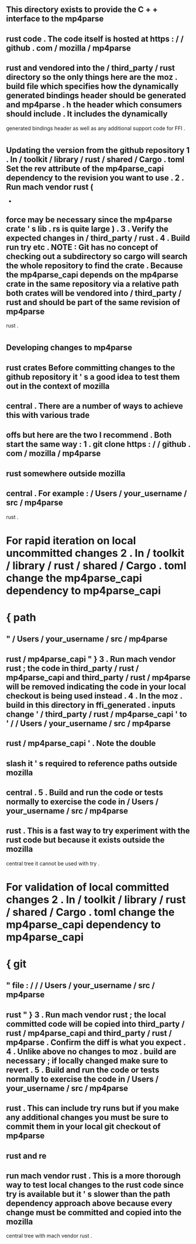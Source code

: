 This
directory
exists
to
provide
the
C
+
+
interface
to
the
mp4parse
-
rust
code
.
The
code
itself
is
hosted
at
https
:
/
/
github
.
com
/
mozilla
/
mp4parse
-
rust
and
vendored
into
the
/
third_party
/
rust
directory
so
the
only
things
here
are
the
moz
.
build
file
which
specifies
how
the
dynamically
generated
bindings
header
should
be
generated
and
mp4parse
.
h
the
header
which
consumers
should
include
.
It
includes
the
dynamically
-
generated
bindings
header
as
well
as
any
additional
support
code
for
FFI
.
#
Updating
the
version
from
the
github
repository
1
.
In
/
toolkit
/
library
/
rust
/
shared
/
Cargo
.
toml
Set
the
rev
attribute
of
the
mp4parse_capi
dependency
to
the
revision
you
want
to
use
.
2
.
Run
mach
vendor
rust
(
-
-
force
may
be
necessary
since
the
mp4parse
crate
'
s
lib
.
rs
is
quite
large
)
.
3
.
Verify
the
expected
changes
in
/
third_party
/
rust
.
4
.
Build
run
try
etc
.
NOTE
:
Git
has
no
concept
of
checking
out
a
subdirectory
so
cargo
will
search
the
whole
repository
to
find
the
crate
.
Because
the
mp4parse_capi
depends
on
the
mp4parse
crate
in
the
same
repository
via
a
relative
path
both
crates
will
be
vendored
into
/
third_party
/
rust
and
should
be
part
of
the
same
revision
of
mp4parse
-
rust
.
#
Developing
changes
to
mp4parse
-
rust
crates
Before
committing
changes
to
the
github
repository
it
'
s
a
good
idea
to
test
them
out
in
the
context
of
mozilla
-
central
.
There
are
a
number
of
ways
to
achieve
this
with
various
trade
-
offs
but
here
are
the
two
I
recommend
.
Both
start
the
same
way
:
1
.
git
clone
https
:
/
/
github
.
com
/
mozilla
/
mp4parse
-
rust
somewhere
outside
mozilla
-
central
.
For
example
:
/
Users
/
your_username
/
src
/
mp4parse
-
rust
.
#
#
For
rapid
iteration
on
local
uncommitted
changes
2
.
In
/
toolkit
/
library
/
rust
/
shared
/
Cargo
.
toml
change
the
mp4parse_capi
dependency
to
mp4parse_capi
=
{
path
=
"
/
Users
/
your_username
/
src
/
mp4parse
-
rust
/
mp4parse_capi
"
}
3
.
Run
mach
vendor
rust
;
the
code
in
third_party
/
rust
/
mp4parse_capi
and
third_party
/
rust
/
mp4parse
will
be
removed
indicating
the
code
in
your
local
checkout
is
being
used
instead
.
4
.
In
the
moz
.
build
in
this
directory
in
ffi_generated
.
inputs
change
'
/
third_party
/
rust
/
mp4parse_capi
'
to
'
/
/
Users
/
your_username
/
src
/
mp4parse
-
rust
/
mp4parse_capi
'
.
Note
the
double
-
slash
it
'
s
required
to
reference
paths
outside
mozilla
-
central
.
5
.
Build
and
run
the
code
or
tests
normally
to
exercise
the
code
in
/
Users
/
your_username
/
src
/
mp4parse
-
rust
.
This
is
a
fast
way
to
try
experiment
with
the
rust
code
but
because
it
exists
outside
the
mozilla
-
central
tree
it
cannot
be
used
with
try
.
#
#
For
validation
of
local
committed
changes
2
.
In
/
toolkit
/
library
/
rust
/
shared
/
Cargo
.
toml
change
the
mp4parse_capi
dependency
to
mp4parse_capi
=
{
git
=
"
file
:
/
/
/
Users
/
your_username
/
src
/
mp4parse
-
rust
"
}
3
.
Run
mach
vendor
rust
;
the
local
committed
code
will
be
copied
into
third_party
/
rust
/
mp4parse_capi
and
third_party
/
rust
/
mp4parse
.
Confirm
the
diff
is
what
you
expect
.
4
.
Unlike
above
no
changes
to
moz
.
build
are
necessary
;
if
locally
changed
make
sure
to
revert
.
5
.
Build
and
run
the
code
or
tests
normally
to
exercise
the
code
in
/
Users
/
your_username
/
src
/
mp4parse
-
rust
.
This
can
include
try
runs
but
if
you
make
any
additional
changes
you
must
be
sure
to
commit
them
in
your
local
git
checkout
of
mp4parse
-
rust
and
re
-
run
mach
vendor
rust
.
This
is
a
more
thorough
way
to
test
local
changes
to
the
rust
code
since
try
is
available
but
it
'
s
slower
than
the
path
dependency
approach
above
because
every
change
must
be
committed
and
copied
into
the
mozilla
-
central
tree
with
mach
vendor
rust
.
